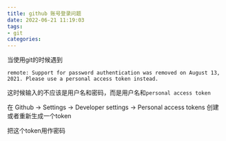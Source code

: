 ```yaml
---
title: github 账号登录问题
date: 2022-06-21 11:19:03
tags:
- git
categories:
---
```


当使用git的时候遇到

```
remote: Support for password authentication was removed on August 13, 2021. Please use a personal access token instead.
```

这时候输入的不应该是用户名和密码，而是用户名和`personal access token`

在 Github -> Settings -> Developer settings -> Personal access tokens 创建或者重新生成一个token

把这个token用作密码
